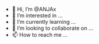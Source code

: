 - 👋 Hi, I’m @ANJAx
- 👀 I’m interested in ...
- 🌱 I’m currently learning ...
- 💞️ I’m looking to collaborate on ...
- 📫 How to reach me ...

<!---
ANJAx/ANJAx is a ✨ special ✨ repository because its `README.md` (this file) appears on your GitHub profile.
You can click the Preview link to take a look at your changes.
--->
